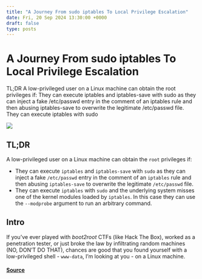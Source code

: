```yaml
---
title: "A Journey From sudo iptables To Local Privilege Escalation"
date: Fri, 20 Sep 2024 13:30:00 +0000
draft: false
type: posts
---
```

# A Journey From sudo iptables To Local Privilege Escalation





 TL;DR A low-privileged user on a Linux machine can obtain the root privileges if: They can execute iptables and iptables-save with sudo as they can inject a fake /etc/passwd entry in the comment of an iptables rule and then abusing iptables-save to overwrite the legitimate /etc/passwd file. They can execute iptables with sudo

![](https://www.shielder.com/img/blog/sudo_iptables_og.jpg)

TL;DR
-----

A low-privileged user on a Linux machine can obtain the `root` privileges if:

-   They can execute `iptables` and `iptables-save` with `sudo` as they can inject a fake `/etc/passwd` entry in the comment of an `iptables` rule and then abusing `iptables-save` to overwrite the legitimate `/etc/passwd` file.
-   They can execute `iptables` with `sudo` and the underlying system misses one of the kernel modules loaded by `iptables`. In this case they can use the `--modprobe` argument to run an arbitrary command.

Intro
-----

If you’ve ever played with _boot2root_ CTFs (like Hack The Box), worked as a penetration tester, or just broke the law by infiltrating random machines (NO, DON’T DO THAT), chances are good that you found yourself with a low-privileged shell - `www-data`, I’m looking at you - on a Linux machine.

#### [Source](https://www.shielder.com/blog/2024/09/a-journey-from-sudo-iptables-to-local-privilege-escalation/)

